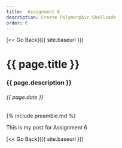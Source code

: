 ```yaml
---
title:  Assignment 6
description: Create Polymorphic Shellcode
order: 6
---
```


[&lt;&lt; Go Back]({{ site.baseurl }})

# {{ page.title }}
### {{ page.description }}
###### {{ page.date }}

{% include preamble.md %}

This is my post for Assignment 6

[&lt;&lt; Go Back]({{ site.baseurl }})
